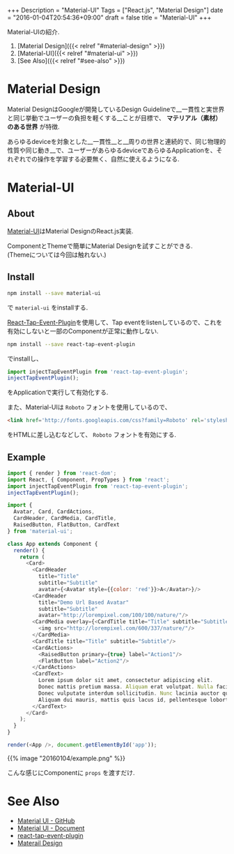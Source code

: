 +++
Description = "Material-UI"
Tags = ["React.js", "Material Design"]
date = "2016-01-04T20:54:36+09:00"
draft = false
title = "Material-UI"
+++

Material-UIの紹介.

<!--more-->

1. [Material Design]({{< relref "#material-design" >}})
2. [Material-UI]({{< relref "#material-ui" >}})
3. [See Also]({{< relref "#see-also" >}})


# Material Design

Material DesignはGoogleが開発しているDesign Guidelineで__一貫性と実世界と同じ挙動でユーザーの負担を軽くする__ことが目標で、 __マテリアル（素材）のある世界__ が特徴.

あらゆるdeviceを対象とした__一貫性__と__周りの世界と連続的で、同じ物理的性質や同じ動き__で、ユーザーがあらゆるdeviceであらゆるApplicationを、それぞれでの操作を学習する必要無く、自然に使えるようになる.


# Material-UI

## About

[Material-UI](https://github.com/callemall/material-ui)はMaterial DesignのReact.js実装.

ComponentとThemeで簡単にMaterial Designを試すことができる.  
(Themeについては今回は触れない.)


## Install

```sh
npm install --save material-ui
```

で `material-ui` をinstallする.

[React-Tap-Event-Plugin](https://github.com/zilverline/react-tap-event-plugin)を使用して、Tap eventをlistenしているので、これを有効にしないと一部のComponentが正常に動作しない.

```sh
npm install --save react-tap-event-plugin
```

でinstallし、

```js
import injectTapEventPlugin from 'react-tap-event-plugin';
injectTapEventPlugin();
```

をApplicationで実行して有効化する.

また、Material-UIは `Roboto` フォントを使用しているので、

```html
<link href='http://fonts.googleapis.com/css?family=Roboto' rel='stylesheet' type='text/css'>
```

をHTMLに差し込むなどして、 `Roboto` フォントを有効にする.



## Example

```js
import { render } from 'react-dom';
import React, { Component, PropTypes } from 'react';
import injectTapEventPlugin from 'react-tap-event-plugin';
injectTapEventPlugin();

import {
  Avatar, Card, CardActions,
  CardHeader, CardMedia, CardTitle,
  RaisedButton, FlatButton, CardText
} from 'material-ui';

class App extends Component {
  render() {
    return (
      <Card>
        <CardHeader
          title="Title"
          subtitle="Subtitle"
          avatar={<Avatar style={{color: 'red'}}>A</Avatar>}/>
        <CardHeader
          title="Demo Url Based Avatar"
          subtitle="Subtitle"
          avatar="http://lorempixel.com/100/100/nature/"/>
        <CardMedia overlay={<CardTitle title="Title" subtitle="Subtitle"/>}>
          <img src="http://lorempixel.com/600/337/nature/"/>
        </CardMedia>
        <CardTitle title="Title" subtitle="Subtitle"/>
        <CardActions>
          <RaisedButton primary={true} label="Action1"/>
          <FlatButton label="Action2"/>
        </CardActions>
        <CardText>
          Lorem ipsum dolor sit amet, consectetur adipiscing elit.
          Donec mattis pretium massa. Aliquam erat volutpat. Nulla facilisi.
          Donec vulputate interdum sollicitudin. Nunc lacinia auctor quam sed pellentesque.
          Aliquam dui mauris, mattis quis lacus id, pellentesque lobortis odio.
        </CardText>
      </Card>
    );
  }
}

render(<App />, document.getElementById('app'));
```

{{% image "20160104/example.png" %}}

こんな感じにComponentに `props` を渡すだけ.


# See Also

- [Material UI - GitHub](https://github.com/callemall/material-ui)
- [Material UI - Document](http://www.material-ui.com/#/home)
- [react-tap-event-plugin](https://github.com/zilverline/react-tap-event-plugin)
- [Materail Design](https://www.google.com/design/spec/material-design/introduction.html)

